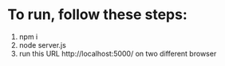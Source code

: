 # To run, follow these steps:

1. npm i
2. node server.js
3. run this URL http://localhost:5000/ on two different browser